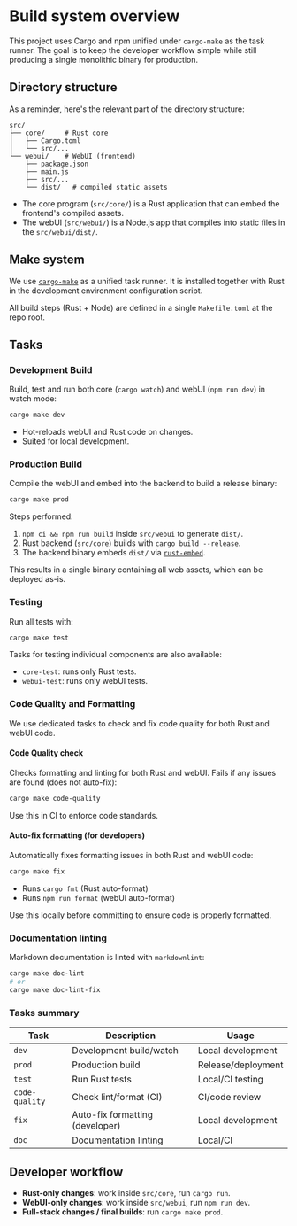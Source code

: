 # Build system overview

This project uses Cargo and npm unified under `cargo-make` as the task runner.
The goal is to keep the developer workflow simple while still producing a single
monolithic binary for production.

## Directory structure

As a reminder, here's the relevant part of the directory structure:

```
src/
├── core/     # Rust core
│   ├── Cargo.toml
│   └── src/...
└── webui/    # WebUI (frontend)
    ├── package.json
    ├── main.js
    ├── src/...
    └── dist/   # compiled static assets
```

- The core program (`src/core/`) is a Rust application that can embed the
  frontend's compiled assets.
- The webUI (`src/webui/`) is a Node.js app that compiles into static files in
  the `src/webui/dist/`.

## Make system

We use [`cargo-make`](https://sagiegurari.github.io/cargo-make/) as a unified
task runner. It is installed together with Rust in the development environment
configuration script.

All build steps (Rust + Node) are defined in a single `Makefile.toml` at the
repo root.

## Tasks

### Development Build

Build, test and run both core (`cargo watch`) and webUI (`npm run dev`) in watch
mode:

```sh
cargo make dev
```

- Hot-reloads webUI and Rust code on changes.
- Suited for local development.

### Production Build

Compile the webUI and embed into the backend to build a release binary:

```sh
cargo make prod
```

Steps performed:

1. `npm ci && npm run build` inside `src/webui` to generate `dist/`.
2. Rust backend (`src/core`) builds with `cargo build --release`.
3. The backend binary embeds `dist/` via
   [`rust-embed`](https://crates.io/crates/rust-embed).

This results in a single binary containing all web assets, which can be deployed
as-is.

### Testing

Run all tests with:

```sh
cargo make test
```

Tasks for testing individual components are also available:

- `core-test`: runs only Rust tests.
- `webui-test`: runs only webUI tests.

### Code Quality and Formatting

We use dedicated tasks to check and fix code quality for both Rust and webUI
code.

#### Code Quality check

Checks formatting and linting for both Rust and webUI. Fails if any issues are
found (does not auto-fix):

```sh
cargo make code-quality
```

Use this in CI to enforce code standards.

#### Auto-fix formatting (for developers)

Automatically fixes formatting issues in both Rust and webUI code:

```sh
cargo make fix
```

- Runs `cargo fmt` (Rust auto-format)
- Runs `npm run format` (webUI auto-format)

Use this locally before committing to ensure code is properly formatted.

### Documentation linting

Markdown documentation is linted with `markdownlint`:

```sh
cargo make doc-lint
# or
cargo make doc-lint-fix
```

### Tasks summary

| Task           | Description                     | Usage              |
| -------------- | ------------------------------- | ------------------ |
| `dev`          | Development build/watch         | Local development  |
| `prod`         | Production build                | Release/deployment |
| `test`         | Run Rust tests                  | Local/CI testing   |
| `code-quality` | Check lint/format (CI)          | CI/code review     |
| `fix`          | Auto-fix formatting (developer) | Local development  |
| `doc`          | Documentation linting           | Local/CI           |

## Developer workflow

- **Rust-only changes**: work inside `src/core`, run `cargo run`.
- **WebUI-only changes**: work inside `src/webui`, run `npm run dev`.
- **Full-stack changes / final builds**: run `cargo make prod`.

```

```
